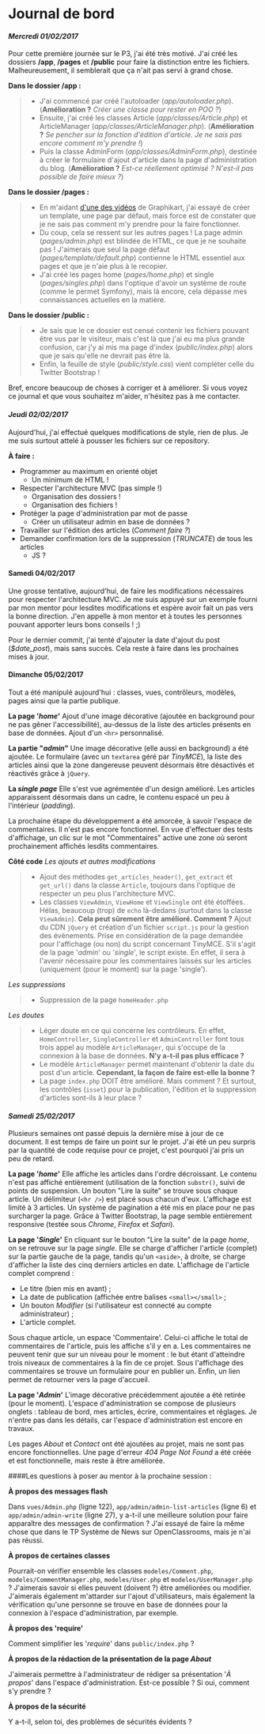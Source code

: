 Journal de bord
=======

#### *Mercredi 01/02/2017*

Pour cette première journée sur le P3, j'ai été très motivé. J'ai créé les dossiers **/app**, **/pages** et **/public** pour faire la distinction entre les fichiers. Malheureusement, il semblerait que ça n'ait pas servi à grand chose.

**Dans le dossier /app :**

>  - J'ai commencé par créé l'autoloader (*app/autoloader.php*). (**Amélioration ?** *Créer une classe pour rester en POO ?*)
>  - Ensuite, j'ai créé les classes Article (*app/classes/Article.php*) et ArticleManager (*app/classes/ArticleManager.php*). (**Amélioration
> ?** *Se pencher sur la fonction d'édition d'article. Je ne sais pas
> encore comment m'y prendre !*)
>  - Puis la classe AdminForm (*app/classes/AdminForm.php*), destinée à créer le formulaire d'ajout d'article dans la page d'administration du
> blog. (**Amélioration ?** *Est-ce réellement optimisé ? N'est-il pas
> possible de faire mieux ?*)

**Dans le dossier /pages :**

> - En m'aidant [d'une des vidéos](https://www.youtube.com/watch?v=sqiP39cH5K4) de Graphikart,
> j'ai essayé de créer un template, une page par défaut, mais force est
> de constater que je ne sais pas comment m'y prendre pour la faire
> fonctionner.
>  - Du coup, cela se ressent sur les autres pages ! La page admin (*pages/admin.php*) est blindée de HTML, ce que je ne souhaite pas !
> J'aimerais que seul la page défaut (*pages/template/default.php*)
> contienne le HTML essentiel aux pages et que je n'aie plus à le
> recopier.
>  - J'ai créé les pages home (*pages/home.php*) et single (*pages/singles.php*) dans l'optique d'avoir un système de route
> (comme le permet Symfony), mais là encore, cela dépasse mes
> connaissances actuelles en la matière.

**Dans le dossier /public :**

>  - Je sais que le ce dossier est censé contenir les fichiers pouvant être vus par le visiteur, mais c'est là que j'ai eu ma plus grande
> confusion, car j'y ai mis ma page d'index (*public/index.php*) alors
> que je sais qu'elle ne devrait pas être là.
>  - Enfin, la feuille de style (*public/style.css*) vient compléter celle du Twitter Bootstrap !

Bref, encore beaucoup de choses à corriger et à améliorer. Si vous voyez ce journal et que vous souhaitez m'aider, n'hésitez pas à me contacter.

#### *Jeudi 02/02/2017*

Aujourd'hui, j'ai effectué quelques modifications de style, rien de plus. Je me suis surtout attelé à pousser les fichiers sur ce repository.

**À faire :**

 - Programmer au maximum en orienté objet
	 - Un minimum de HTML !
 - Respecter l'architecture MVC (pas simple !)
	 - Organisation des dossiers !
	 - Organisation des fichiers !
 - Protéger la page d'administration par mot de passe
	 - Créer un utilisateur admin en base de données ?
 - Travailler sur l'édition des articles (*Comment faire ?*)
 - Demander confirmation lors de la suppression (*TRUNCATE*) de tous les articles
	 - JS ?

#### Samedi 04/02/2017

Une grosse tentative, aujourd'hui, de faire les modifications nécessaires pour respecter l'architecture MVC. Je me suis appuyé sur un exemple fourni par mon mentor pour lesdites modifications et espère avoir fait un pas vers la bonne direction. J'en appelle à mon mentor et à toutes les personnes pouvant apporter leurs bons conseils ! ;)

Pour le dernier commit, j'ai tenté d'ajouter la date d'ajout du post (*$date_post*), mais sans succès. Cela reste à faire dans les prochaines mises à jour.

#### Dimanche 05/02/2017

Tout a été manipulé aujourd'hui : classes, vues, contrôleurs, modèles, pages ainsi que la partie publique.

**La page '*home*'**
Ajout d'une image décorative (ajoutée en background pour ne pas gêner l'accessibilité), au-dessus de la liste des articles présents en base de données. Ajout d'un `<hr>` personnalisé.

**La partie "*admin*"**
Une image décorative (elle aussi en background) a été ajoutée. Le formulaire (avec un `textarea` géré par *TinyMCE*), la liste des articles ainsi que la zone dangereuse peuvent désormais être désactivés et réactivés grâce à `jQuery`.

**La *single page*** 
Elle s'est vue agrémentée d'un design amélioré. Les articles apparaissent désormais dans un cadre, le contenu espacé un peu à l'intérieur (*padding*).

La prochaine étape du développement a été amorcée, à savoir l'espace de commentaires. Il n'est pas encore fonctionnel. En vue d'effectuer des tests d'affichage, un clic sur le mot "Commentaires" active une zone où seront prochainement affichés lesdits commentaires.

**Côté code**
*Les ajouts et autres modifications*

 > - Ajout des méthodes `get_articles_header()`, `get_extract` et `get_url()` dans la classe `Article`, toujours dans l'optique de respecter un peu plus l'architecture MVC.
 > - Les classes `ViewAdmin`, `ViewHome` et `ViewSingle` ont été étoffées. Hélas, beaucoup (trop) de `echo` là-dedans (surtout dans la classe `ViewAdmin`). **Cela peut sûrement être amélioré. Comment ?**
 > Ajout du CDN `jQuery` et création d'un fichier `script.js` pour la gestion des évènements.
 > Prise en considération de la page demandée pour l'affichage (ou non) du script concernant TinyMCE. S'il s'agit de la page '*admin*' ou '*single*', le script existe. En effet, il sera à l'avenir nécessaire pour les commentaires laissés sur les articles (uniquement (pour le moment) sur la page 'single').

*Les suppressions*

> - Suppression de la page `homeHeader.php`

*Les doutes*

> - Léger doute en ce qui concerne les contrôleurs. En effet, `HomeController`, `SingleController` et `AdminController` font tous trois appel au modèle `ArticleManager`, qui s'occupe de la connexion à la base de données. **N'y a-t-il pas plus efficace ?**
> -  Le modèle `ArticleManager` permet maintenant d'obtenir la date du post d'un article. **Cependant, la façon de faire est-elle la bonne ?**
> - La page `index.php` DOIT être amélioré. Mais comment ? Et surtout, les contrôles (`isset`) pour la publication, l'édition et la suppression d'articles sont-ils à leur place ?

#### *Samedi 25/02/2017*

Plusieurs semaines ont passé depuis la dernière mise à jour de ce document. Il est temps de faire un point sur le projet. J'ai été un peu surpris par la quantité de code requise pour ce projet, c'est pourquoi j'ai pris un peu de retard.

**La page '*home*'**
Elle affiche les articles dans l'ordre décroissant. Le contenu n'est pas affiché entièrement (utilisation de la fonction `substr()`, suivi de points de suspension. Un bouton "Lire la suite" se trouve sous chaque article. Un délimiteur (`<hr />`) est placé sous chacun d'eux. L'affichage est limité à 3 articles. Un système de pagination a été mis en place pour ne pas surcharger la page. Grâce à Twitter Bootstrap, la page semble entièrement responsive (testée sous *Chrome*, *Firefox* et *Safari*).

**La page '*Single*'**
En cliquant sur le bouton "Lire la suite" de la page *home*, on se retrouve sur la page *single*. Elle se charge d'afficher l'article (complet) sur la partie gauche de la page, tandis qu'un `<aside>`, à droite, se charge d'afficher la liste des cinq derniers articles en date.
L'affichage de l'article complet comprend :

 - Le titre (bien mis en avant) ;
 - La date de publication (affichée entre balises `<small></small>` ;
 - Un bouton *Modifier* (si l'utilisateur est connecté au compte administrateur) ;
 - L'article complet.

Sous chaque article, un espace 'Commentaire'. Celui-ci affiche le total de commentaires de l'article, puis les affiche s'il y en a. Les commentaires ne peuvent tenir que sur un niveau pour le moment : le but étant d'atteindre trois niveaux de commentaires à la fin de ce projet.
Sous l'affichage des commentaires se trouve un formulaire pour en publier un.
Enfin, un lien permet de retourner vers la page d'accueil.

**La page '*Admin*'**
L'image décorative précédemment ajoutée a été retirée (pour le moment). L'espace d'administration se compose de plusieurs onglets : tableau de bord, mes articles, écrire, commentaires et réglages. Je n'entre pas dans les détails, car l'espace d'administration est encore en travaux.

Les pages *About* et *Contact* ont été ajoutées au projet, mais ne sont pas encore fonctionnelles.
Une page d'erreur *404 Page Not Found* a été créée et est fonctionnelle, mais reste à être améliorée.

####Les questions à poser au mentor à la prochaine session :

**À propos des messages flash**

Dans `vues/Admin.php` (ligne 122), `app/admin/admin-list-articles` (ligne 6) et `app/admin/admin-write` (ligne 27), y a-t-il une meilleure solution pour faire apparaître des messages de confirmation ? J'ai essayé de faire la même chose que dans le TP Système de News sur OpenClassrooms, mais je n'ai pas réussi.
 
**À propos de certaines classes**

Pourrait-on vérifier ensemble les classes `modeles/Comment.php`, `modeles/CommentManager.php`, `modeles/User.php` et `modeles/UserManager.php` ? J'aimerais savoir si elles peuvent (doivent ?) être améliorées ou modifier. J'aimerais également m'attarder sur l'ajout d'utilisateurs, mais également la vérification qu'une personne se trouve en base de données pour la connexion à l'espace d'administration, par exemple.

**À propos des 'require'**

Comment simplifier les '*require*' dans `public/index.php` ?

**À propos de la rédaction de la présentation de la page *About***

J'aimerais permettre à l'administrateur de rédiger sa présentation '*À propos*' dans l'espace d'administration. Est-ce possible ? Si oui, comment s'y prendre ?

**À propos de la sécurité**

Y a-t-il, selon toi, des problèmes de sécurités évidents ?